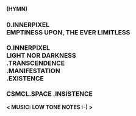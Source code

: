 <strong>(HYMN)</strong><br>
<h3>
  <strong>0.INNERPIXEL </strong><br>
    EMPTINESS UPON, THE EVER LIMITLESS  <br><br>
  O.INNERPIXEL  <br>
  LIGHT NOR DARKNESS <br>
  .TRANSCENDENCE <br>
  .MANIFESTATION <br>
  .EXISTENCE <br><br>
  CSMCL.SPACE .INSISTENCE <br> 
</h3>
  
<strong>< MUSIC: LOW TONE NOTES :-) ></strong> 
  
